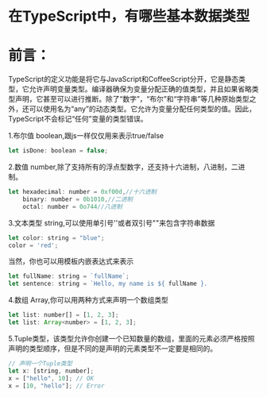 # 在TypeScript中，有哪些基本数据类型
# 前言：
TypeScript的定义功能是将它与JavaScript和CoffeeScript分开，它是静态类型，它允许声明变量类型。编译器确保为变量分配正确的值类型，并且如果省略类型声明，它甚至可以进行推断。除了“数字”，“布尔”和“字符串”等几种原始类型之外，还可以使用名为“any”的动态类型。它允许为变量分配任何类型的值。因此，TypeScript不会标记“任何”变量的类型错误。

1.布尔值 boolean,跟js一样仅仅用来表示true/false
```js
let isDone: boolean = false;
```
2.数值 number,除了支持所有的浮点型数字，还支持十六进制，八进制，二进制。
```js
let hexadecimal: number = 0xf00d,//十六进制
    binary: number = 0b1010,//二进制
    octal: number = 0o744//八进制
```
3.文本类型 string,可以使用单引号''或者双引号""来包含字符串数据
```js
let color: string = "blue";
color = 'red';
```
当然，你也可以用模板内嵌表达式来表示
```js
let fullName: string = `fullName`;
let sentence: string = `Hello, my name is ${ fullName }.
```
4.数组 Array,你可以用两种方式来声明一个数组类型
```js
let list: number[] = [1, 2, 3];
let list: Array<number> = [1, 2, 3];
```
5.Tuple类型，该类型允许你创建一个已知数量的数组，里面的元素必须严格按照声明的类型顺序，但是不同的是声明的元素类型不一定要是相同的。
```js
// 声明一个Tuple类型
let x: [string, number];
x = ["hello", 10]; // OK
x = [10, "hello"]; // Error
```
